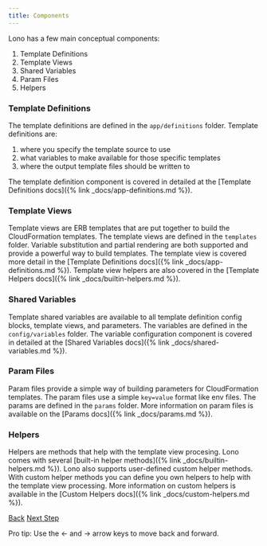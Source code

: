 ```yaml
---
title: Components
---
```


Lono has a few main conceptual components:

1. Template Definitions
2. Template Views
3. Shared Variables
4. Param Files
5. Helpers

### Template Definitions

The template definitions are defined in the `app/definitions` folder.  Template definitions are:

1. where you specify the template source to use
2. what variables to make available for those specific templates
3. where the output template files should be written to

The template definition component is covered in detailed at the [Template Definitions docs]({% link _docs/app-definitions.md %}).

### Template Views

Template views are ERB templates that are put together to build the CloudFormation templates. The template views are defined in the `templates` folder.  Variable substitution and partial rendering are both supported and provide a powerful way to build templates.  The template view is covered more detail in the [Template Definitions docs]({% link _docs/app-definitions.md %}).  Template view helpers are also covered in the [Template Helpers docs]({% link _docs/builtin-helpers.md %}).

### Shared Variables

Template shared variables are available to all template definition config blocks, template views, and parameters.  The variables are defined in the `config/variables` folder.  The variable configuration component is covered in detailed at the [Shared Variables docs]({% link _docs/shared-variables.md %}).

### Param Files

Param files provide a simple way of building parameters for CloudFormation templates. The param files use a simple `key=value` format like env files. The params are defined in the `params` folder.  More information on param files is available on the [Params docs]({% link _docs/params.md %}).

### Helpers

Helpers are methods that help with the template view procesing. Lono comes with several [built-in helper methods]({% link _docs/builtin-helpers.md %}).  Lono also supports user-defined custom helper methods. With custom helper methods you can define you own helpers to help with the template view processing. More information on custom helpers is available in the [Custom Helpers docs]({% link _docs/custom-helpers.md %}).

<a id="prev" class="btn btn-basic" href="{% link _docs/docs-start.md %}">Back</a>
<a id="next" class="btn btn-primary" href="{% link _docs/directory-structure.md %}">Next Step</a>
<p class="keyboard-tip">Pro tip: Use the <- and -> arrow keys to move back and forward.</p>
